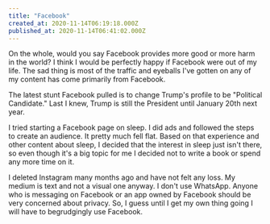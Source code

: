 ```yaml
---
title: "Facebook"
created_at: 2020-11-14T06:19:18.000Z
published_at: 2020-11-14T06:41:02.000Z
---
```

On the whole, would you say Facebook provides more good or more harm in the world? I think I would be perfectly happy if Facebook were out of my life. The sad thing is most of the traffic and eyeballs I've gotten on any of my content has come primarily from Facebook.

The latest stunt Facebook pulled is to change Trump's profile to be "Political Candidate." Last I knew, Trump is still the President until January 20th next year. 

I tried starting a Facebook page on sleep. I did ads and followed the steps to create an audience. It pretty much fell flat. Based on that experience and other content about sleep, I decided that the interest in sleep just isn't there, so even though it's a big topic for me I decided not to write a book or spend any more time on it.

I deleted Instagram many months ago and have not felt any loss. My medium is text and not a visual one anyway. I don't use WhatsApp. Anyone who is messaging on Facebook or an app owned by Facebook should be very concerned about privacy. So, I guess until I get my own thing going I will have to begrudgingly use Facebook.
